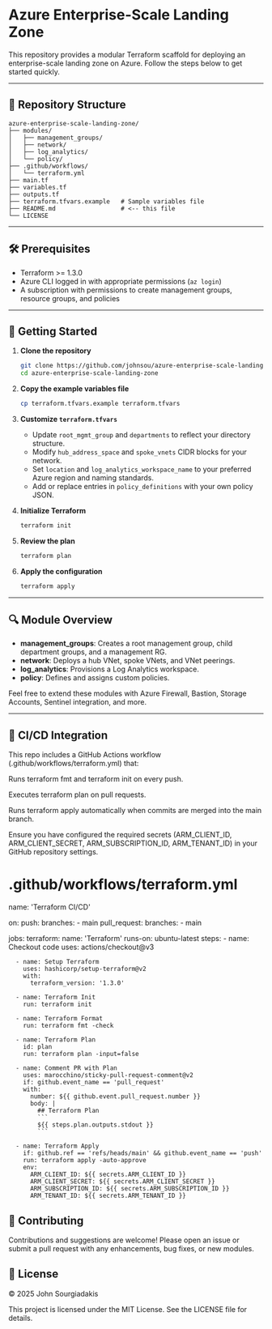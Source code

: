 # Azure Enterprise-Scale Landing Zone

This repository provides a modular Terraform scaffold for deploying an enterprise-scale landing zone on Azure. Follow the steps below to get started quickly.

---

## 📁 Repository Structure

```
azure-enterprise-scale-landing-zone/
├── modules/
│   ├── management_groups/
│   ├── network/
│   ├── log_analytics/
│   └── policy/
├── .github/workflows/
│   └── terraform.yml
├── main.tf
├── variables.tf
├── outputs.tf
├── terraform.tfvars.example   # Sample variables file
├── README.md                  # <-- this file
└── LICENSE
```

---

## 🛠 Prerequisites

* Terraform >= 1.3.0
* Azure CLI logged in with appropriate permissions (`az login`)
* A subscription with permissions to create management groups, resource groups, and policies

---

## 🚀 Getting Started

1. **Clone the repository**

   ```bash
   git clone https://github.com/johnsou/azure-enterprise-scale-landing-zone.git
   cd azure-enterprise-scale-landing-zone
   ```

2. **Copy the example variables file**

   ```bash
   cp terraform.tfvars.example terraform.tfvars
   ```

3. **Customize `terraform.tfvars`**

   * Update `root_mgmt_group` and `departments` to reflect your directory structure.
   * Modify `hub_address_space` and `spoke_vnets` CIDR blocks for your network.
   * Set `location` and `log_analytics_workspace_name` to your preferred Azure region and naming standards.
   * Add or replace entries in `policy_definitions` with your own policy JSON.

4. **Initialize Terraform**

   ```bash
   terraform init
   ```

5. **Review the plan**

   ```bash
   terraform plan
   ```

6. **Apply the configuration**

   ```bash
   terraform apply
   ```

---

## 🔍 Module Overview

* **management\_groups**: Creates a root management group, child department groups, and a management RG.
* **network**: Deploys a hub VNet, spoke VNets, and VNet peerings.
* **log\_analytics**: Provisions a Log Analytics workspace.
* **policy**: Defines and assigns custom policies.

Feel free to extend these modules with Azure Firewall, Bastion, Storage Accounts, Sentinel integration, and more.

---

## 🤖 CI/CD Integration

This repo includes a GitHub Actions workflow (.github/workflows/terraform.yml) that:

Runs terraform fmt and terraform init on every push.

Executes terraform plan on pull requests.

Runs terraform apply automatically when commits are merged into the main branch.

Ensure you have configured the required secrets (ARM_CLIENT_ID, ARM_CLIENT_SECRET, ARM_SUBSCRIPTION_ID, ARM_TENANT_ID) in your GitHub repository settings.

# .github/workflows/terraform.yml
name: 'Terraform CI/CD'

on:
  push:
    branches:
      - main
  pull_request:
    branches:
      - main

jobs:
  terraform:
    name: 'Terraform'
    runs-on: ubuntu-latest
    steps:
      - name: Checkout code
        uses: actions/checkout@v3

      - name: Setup Terraform
        uses: hashicorp/setup-terraform@v2
        with:
          terraform_version: '1.3.0'

      - name: Terraform Init
        run: terraform init

      - name: Terraform Format
        run: terraform fmt -check

      - name: Terraform Plan
        id: plan
        run: terraform plan -input=false

      - name: Comment PR with Plan
        uses: marocchino/sticky-pull-request-comment@v2
        if: github.event_name == 'pull_request'
        with:
          number: ${{ github.event.pull_request.number }}
          body: |
            ## Terraform Plan
            ```
            ${{ steps.plan.outputs.stdout }}
            ```

      - name: Terraform Apply
        if: github.ref == 'refs/heads/main' && github.event_name == 'push'
        run: terraform apply -auto-approve
        env:
          ARM_CLIENT_ID: ${{ secrets.ARM_CLIENT_ID }}
          ARM_CLIENT_SECRET: ${{ secrets.ARM_CLIENT_SECRET }}
          ARM_SUBSCRIPTION_ID: ${{ secrets.ARM_SUBSCRIPTION_ID }}
          ARM_TENANT_ID: ${{ secrets.ARM_TENANT_ID }}

 ## 🤝 Contributing

Contributions and suggestions are welcome! Please open an issue or submit a pull request with any enhancements, bug fixes, or new modules.



## 📄 License

© 2025 John Sourgiadakis

This project is licensed under the MIT License. See the LICENSE file for details.
